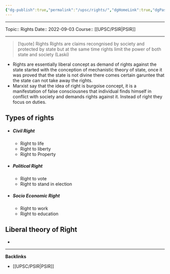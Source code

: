 ```yaml
---
{"dg-publish":true,"permalink":"/upsc/rights/","dgHomeLink":true,"dgPassFrontmatter":false}
---
```


----
Topic:: Rights
Date:: 2022-09-03
Course:: [[UPSC/PSIR|PSIR]] 

----
>[!quote] Rights
> Rights are claims recongnised by society and protected by state but at the same time rights limit the power of both state and society (Laski) 

- Rights are essentially liberal concept as demand of rights against the state started with the conception of mechanistic theory of state, once it was proved that the state is not divine there comes certain garuntee that the state can not take away the rights. 
- Marxist say that the idea of right is burgoise concept, it is a manifestation of false consciousnes that individual finds himself  in conflict with society and demands rights against it. Instead of right they focus on duties. 

## Types of rights 
- ##### Civil Right 
	- Right to life
	- Right to liberty 
	- Right to Property
- ##### Political Right
	- Right to vote 
	- Right to stand in election 
- ##### Socio Economic Right 
	- Right to work 
	- Right to education 

## Liberal theory of Right
-

---
**Backlinks**
- [[UPSC/PSIR|PSIR]]



